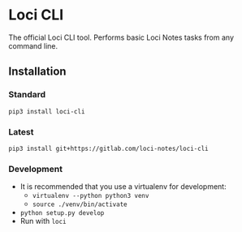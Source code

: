 # Loci CLI

The official Loci CLI tool. Performs basic Loci Notes tasks from any command line.

## Installation
### Standard
`pip3 install loci-cli`

### Latest
`pip3 install git+https://gitlab.com/loci-notes/loci-cli`

### Development
* It is recommended that you use a virtualenv for development:
    * `virtualenv --python python3 venv`
    * `source ./venv/bin/activate`
* `python setup.py develop`
* Run with `loci`

